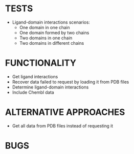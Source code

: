 # TESTS

* Ligand-domain interactions scenarios:
    * One domain in one chain
    * One domain formed by two chains
    * Two domains in one chain
    * Two domains in different chains


# FUNCTIONALITY

* Get ligand interactions
* Recover data failed to request by loading it from PDB files
* Determine ligand-domain interactions
* Include Chembl data


# ALTERNATIVE APPROACHES

* Get all data from PDB files instead of requesting it


# BUGS